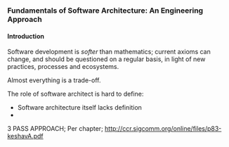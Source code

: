 ### Fundamentals of Software Architecture: An Engineering Approach

#### Introduction
Software development is *softer* than mathematics; current axioms can change, and should be questioned on a regular basis, in light of new practices, processes and ecosystems.

Almost everything is a trade-off.

The role of software architect is hard to define:
- Software architecture itself lacks definition
- 

3 PASS APPROACH; Per chapter; http://ccr.sigcomm.org/online/files/p83-keshavA.pdf